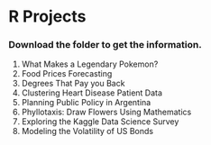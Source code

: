 # R Projects

### Download the folder to get the information.

1. What Makes a Legendary Pokemon?
2. Food Prices Forecasting
3. Degrees That Pay you Back
4. Clustering Heart Disease Patient Data
5. Planning Public Policy in Argentina
6. Phyllotaxis: Draw Flowers Using Mathematics
7. Exploring the Kaggle Data Science Survey
8. Modeling the Volatility of US Bonds

